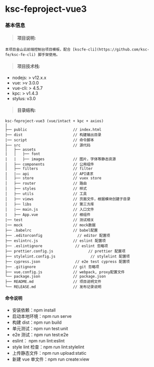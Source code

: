 # ksc-feproject-vue3

### 基本信息

> #### 项目说明:

```
本项目金山云前端控制台项目模板，配合 [kscfe-cli](https://github.com/ksc-fe/ksc-fe-cli) 脚手架使用。
```

> #### 项目技术栈:

- nodejs: > v12.x.x
- vue: >v 3.0.0
- vue-cli: > 4.5.7
- kpc: > v1.4.3
- stylus: v3.0

> #### 目录结构:

```
ksc-feproject-vue3 (vue/intact + kpc + axios)
|
├── public                     // index.html
├── dist                       // 构建输出目录
|── script                     // 命令脚本
├── src                        // 源代码
│   ├── assets
|   │   ├── font
|   |   ├── images             // 图片，字体等静态资源
│   ├── components             // 公用组件
│   ├── filters                // filter
|   |—— api                    // API请求
│   ├── store                  // vuex store
│   ├── router                 // 路由
│   ├── styles                 // 样式
│   ├── utils                  // 工具
│   ├── views                  // 页面文件，根据模块创建子目录
│   ├── libs                   // 第三方库
│   |── main.js                // 入口文件
|   ├── App.vue                // 根组件
|── test                       // 测试相关
|── mock                       // mock数据
├── .babelrc                   // babel配置
├── .editorconfig                // editor 配置项
├── eslintrc.js                // eslint 配置项
├── .eslintignore               // eslint 忽略项
├── prettier.config.js                // prettier 配置项
├── stylelint.config.js                // stylelint 配置项
├── cypress.json                // e2e test cypress 配置项
├── .gitignore                 // git 忽略项
├── vue.config.js              // webpack, proxy配置文件
└── package.json               // package.json
├── README.md                  // 项目说明文件
└── RELEASE.md                 // 发布记录说明
```

#### 命令说明

- 安装依赖：npm install
- 启动本地环境：npm run serve
- 构建 dist：npm run build
- 单元测试：npm run test:unit
- e2e 测试：npm run test:e2e
- eslint： npm run lint:eslint
- style lint 检查：npm run lint:stylelint
- 上传静态文件：npm run upload:static
- 新建 vue 单文件：npm run create:view
